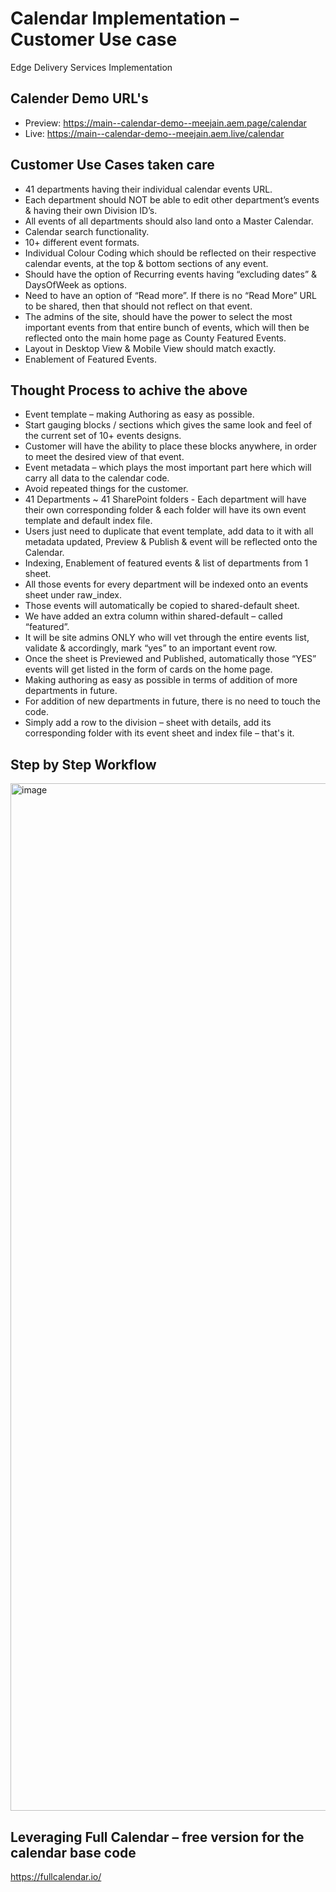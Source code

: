 # Calendar Implementation – Customer Use case 
Edge Delivery Services Implementation

## Calender Demo URL's 
- Preview: https://main--calendar-demo--meejain.aem.page/calendar
- Live: https://main--calendar-demo--meejain.aem.live/calendar

## Customer Use Cases taken care
- 41 departments having their individual calendar events URL.
- Each department should NOT be able to edit other department’s events & having their own Division ID’s.
- All events of all departments should also land onto a Master Calendar.
- Calendar search functionality.
- 10+ different event formats.
- Individual Colour Coding which should be reflected on their respective calendar events, at the top & bottom sections of any event.
- Should have the option of Recurring events having “excluding dates” & DaysOfWeek as options.
- Need to have an option of “Read more”. If there is no “Read More” URL to be shared, then that should not reflect on that event.
- The admins of the site, should have the power to select the most important events from that entire bunch of events, which will then be reflected onto the main home page as County Featured Events.
- Layout in Desktop View & Mobile View should match exactly.
- Enablement of Featured Events.

## Thought Process to achive the above
- Event template – making Authoring as easy as possible.
- Start gauging blocks / sections which gives the same look and feel of the current set of 10+ events designs.
- Customer will have the ability to place these blocks anywhere, in order to meet the desired view of that event.
- Event metadata – which plays the most important part here which will carry all data to the calendar code.
- Avoid repeated things for the customer.
- 41 Departments ~ 41 SharePoint folders - Each department will have their own corresponding folder & each folder will have its own event template and default index file.
- Users just need to duplicate that event template, add data to it with all metadata updated, Preview & Publish & event will be reflected onto the Calendar.
- Indexing, Enablement of featured events & list of departments from 1 sheet.
- All those events for every department will be indexed onto an events sheet under raw_index.
- Those events will automatically be copied to shared-default sheet.
- We have added an extra column within shared-default – called “featured”.
- It will be site admins ONLY who will vet through the entire events list, validate & accordingly, mark “yes” to an important event row.
- Once the sheet is Previewed and Published, automatically those “YES” events will get listed in the form of cards on the home page.
- Making authoring as easy as possible in terms of addition of more departments in future.
- For addition of new departments in future, there is no need to touch the code.
- Simply add a row to the division – sheet with details, add its corresponding folder with its event sheet and index file – that's it.


## Step by Step Workflow

<img width="1644" alt="image" src="https://github.com/user-attachments/assets/7d43f833-3d9b-4acc-b0b3-750f5de26ecf" />


## Leveraging Full Calendar – free version for the calendar base code
https://fullcalendar.io/


